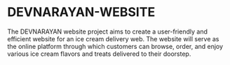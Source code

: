 # DEVNARAYAN-WEBSITE
The DEVNARAYAN website  project aims to create a user-friendly and efficient website for an ice cream delivery web. The website will serve as the online platform through which customers can browse, order, and enjoy various ice cream flavors and treats delivered to their doorstep. 
